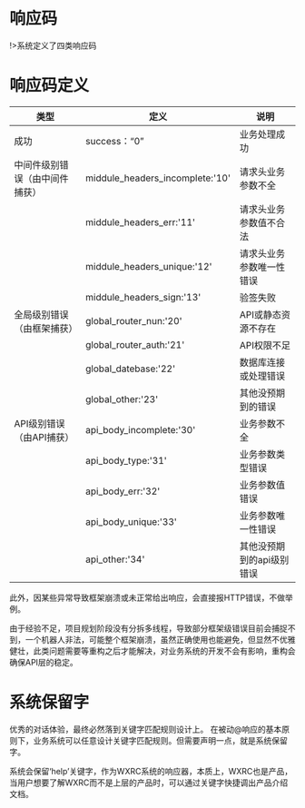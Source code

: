 # 响应码
!>系统定义了四类响应码


# 响应码定义

| 类型 | 定义 | 说明 | 
|---|---|---|
| 成功 | success：“0” | 业务处理成功 |
| 中间件级别错误（由中间件捕获） | middule_headers_incomplete:'10' | 请求头业务参数不全 |
|  | middule_headers_err:'11' | 请求头业务参数值不合法 |
|  | middule_headers_unique:'12' | 请求头业务参数唯一性错误 |
|  | middule_headers_sign:'13' | 验签失败 |
| 全局级别错误（由框架捕获） | global_router_nun:'20' | API或静态资源不存在 |
|  | global_router_auth:'21' | API权限不足 |
|  | global_datebase:'22' | 数据库连接或处理错误 |
|  | global_other:'23' | 其他没预期到的错误 |
| API级别错误（由API捕获） | api_body_incomplete:'30' | 业务参数不全 |
|  | api_body_type:'31' | 业务参数类型错误 |
|  | api_body_err:'32' | 业务参数值错误 |
|  | api_body_unique:'33' | 业务参数唯一性错误 |
|  | api_other:'34' | 其他没预期到的api级别错误 |

此外，因某些异常导致框架崩溃或未正常给出响应，会直接报HTTP错误，不做举例。

由于经验不足，项目规划阶段没有分拆多线程，导致部分框架级错误目前会捕捉不到，一个机器人非法，可能整个框架崩溃，虽然正确使用也能避免，但显然不优雅健壮，此类问题需要等重构之后才能解决，对业务系统的开发不会有影响，重构会确保API层的稳定。


# 系统保留字

优秀的对话体验，最终必然落到关键字匹配规则设计上。
在被动@响应的基本原则下，业务系统可以任意设计关键字匹配规则。但需要声明一点，就是系统保留字。

系统会保留‘help’关键字，作为WXRC系统的响应器，本质上，WXRC也是产品，当用户想要了解WXRC而不是上层的产品时，可以通过关键字快捷调出产品介绍文档。

